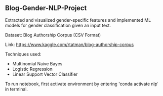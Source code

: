## Blog-Gender-NLP-Project

Extracted and visualized gender-specific features and implemented ML models for gender classification given an input text.

Dataset: Blog Authorship Corpus (CSV Format)

Link: https://www.kaggle.com/rtatman/blog-authorship-corpus

Techniques used:
- Multinomial Naive Bayes
- Logistic Regression
- Linear Support Vector Classifier

To run notebook, first activate environment by entering 'conda activate nlp' in terminal.
